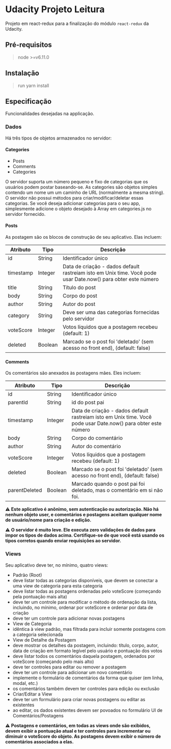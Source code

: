 # Udacity Projeto Leitura

Projeto em react-redux para a finalização do módulo `react-redux` da Udacity.

## Pré-requisitos

> node >=v6.11.0

## Instalação

> run yarn install

## Especificação
Funcionalidades desejadas na applicação.

### Dados
Há três tipos de objetos armazenados no servidor:

#### Categories
 - Posts
 - Comments
 - Categories

O servidor suporta um número pequeno e fixo de categorias que os usuários podem postar baseando-se. As categories são objetos simples contendo um nome um um caminho de URL (normalmente a mesma string). O servidor não possui métodos para criar/modificar/deletar essas categorias. Se você deseja adicionar categorias para o seu app, simplesmente adicione o objeto desejado à Array em categories.js no servidor fornecido.

#### Posts
As postagem são os blocos de construção de seu aplicativo. Elas incluem:

|Atributo	|Tipo	|Descrição|
|---------|-----|---------|
|id	|String	|Identificador único|
|timestamp	|Integer	|Data de criação - dados default rastreiam isto em Unix time. Você pode usar Date.now() para obter este número|
|title	|String	|Título do post|
|body	|String	|Corpo do post|
|author	|String	|Autor do post|
|category	|String	|Deve ser uma das categorias fornecidas pelo servidor|
|voteScore	|Integer	|Votos líquidos que a postagem recebeu (default: 1)|
|deleted	|Boolean	|Marcado se o post foi 'deletado' (sem acesso no front end), (default: false)|

#### Comments
Os comentários são anexados às postagens mães. Eles incluem:

|Atributo	|Tipo	|Descrição|
|---------|-----|---------|
|id	|String	|Identificador único|
|parentId	|String	|id do post pai|
|timestamp	|Integer	|Data de criação - dados default rastreiam isto em Unix time. Você pode usar Date.now() para obter este número|
body	|String	|Corpo do comentário|
author	|String	|Autor do comentário|
voteScore	|Integer	|Votos líquidos que a postagem recebeu (default: 1)|
deleted	|Boolean	|Marcado se o post foi 'deletado' (sem acesso no front end), (default: false)|
parentDeleted	|Boolean	|Marcado quando o post pai foi deletado, mas o comentário em si não foi.|

:warning: **Este aplicativo é anônimo, sem autenticação ou autorização. Não há nenhum objeto user, e comentários e postagens aceitam qualquer nome de usuário/nome para criação e edição.**

:warning: **O servidor é muito leve. Ele executa zero validações de dados para impor os tipos de dados acima. Certifique-se de que você está usando os tipos corretos quando enviar requisições ao servidor.**

### Views
Seu aplicativo deve ter, no mínimo, quatro views:

- Padrão (Root)
 - deve listar todas as categorias disponíveis, que devem se conectar a uma view de categoria para esta categoria
 - deve listar todas as postagens ordenadas pelo voteScore (começando pela pontuação mais alta)
 - deve ter um controle para modificar o método de ordenação da lista, incluindo, no mínimo, ordenar por voteScore e ordenar por data de criação
 - deve ter um controle para adicionar novas postagens
- View de Categoria
 - idêntica à view padrão, mas filtrada para incluir somente postagens com a categoria selecionada
- View de Detalhe da Postagem
 - deve mostrar os detalhes da postagem, incluindo: título, corpo, autor, data de criação em formato legível pelo usuário e pontuação dos votos
 - deve listar todos os comentários daquela postagem, ordenados por voteScore (começando pelo mais alto)
 - deve ter controles para editar ou remover a postagem
 - deve ter um controle para adicionar um novo comentário
 - implemente o formulário de comentários da forma que quiser (em linha, modal, etc.)
 - os comentários também devem ter controles para edição ou exclusão
- Criar/Editar a View
 - deve ter um formulário para criar novas postagens ou editar as existentes
 - ao editar, os dados existentes devem ser povoados no formulário
UI de Comentários/Postagens

:warning: **Postagens e comentários, em todas as views onde são exibidos, devem exibir a pontuação atual e ter controles para incrementar ou diminuir o voteScore do objeto. As postagens devem exibir o número de comentários associados a elas.**
